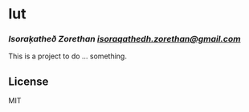 # lut
### _Isoraķatheð Zorethan <isoraqathedh.zorethan@gmail.com>_

This is a project to do ... something.

## License

MIT

